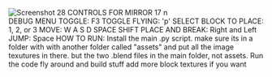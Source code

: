 ![Screenshot 28](https://github.com/zrebarchak/MirrorDAWg-2/blob/main/Screenshot_321.png)
CONTROLS FOR MIRROR 17 n\
DEBUG MENU TOGGLE: F3
TOGGLE FLYING: 'p'
SELECT BLOCK TO PLACE: 1, 2, or 3
MOVE: W A S D SPACE SHIFT
PLACE AND BREAK: Right and Left
JUMP: Space
HOW TO RUN:
Install the main .py script. make sure its in a folder with with another folder called "assets" and put all the image texutures in there. but the two .blend files in the main folder, not assets.
Run the code
fly around and build stuff
add more block textures if you want
